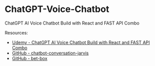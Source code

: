 # ChatGPT-Voice-Chatbot
 ChatGPT AI Voice Chatbot Build with React and FAST API Combo

Resources:

- [Udemy - ChatGPT AI Voice Chatbot Build with React and FAST API Combo](https://www.udemy.com/course/chatgpt-ai-voice-chatbot-build-with-react-and-fast-api-combo) 
- [GitHub - chatbot-conversation-jarvis](https://github.com/coderaidershaun/chatbot-conversation-jarvis)
- [GitHub - bet-box](https://github.com/coderaidershaun/bet-box)
